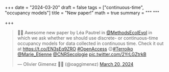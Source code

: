 +++
date = "2024-03-20"
draft = false
tags = ["continuous-time", "occupancy models"]
title = "New paper!"
math = true
summary = """
"""

+++

<blockquote class="twitter-tweet"><p lang="en" dir="ltr">📢📸 Awesome new paper by Léa Pautrel in <a href="https://twitter.com/MethodsEcolEvol?ref_src=twsrc%5Etfw">@MethodsEcolEvol</a> in which we ask whether we should use discrete- or continuous-time occupancy models for data collected in continuous time. Check it out at <a href="https://t.co/EN3sEq9ZRO">https://t.co/EN3sEq9ZRO</a> <a href="https://twitter.com/hashtag/OpenAccess?src=hash&amp;ref_src=twsrc%5Etfw">#OpenAccess</a> 😉<a href="https://twitter.com/hashtag/Terroiko?src=hash&amp;ref_src=twsrc%5Etfw">#Terroiko</a> <a href="https://twitter.com/Marie_Etienne?ref_src=twsrc%5Etfw">@Marie_Etienne</a> <a href="https://twitter.com/CNRSecologie?ref_src=twsrc%5Etfw">@CNRSecologie</a> <a href="https://t.co/2YrLGZtrkB">pic.twitter.com/2YrLGZtrkB</a></p>&mdash; Olivier Gimenez 🖖🦦 (@oaggimenez) <a href="https://twitter.com/oaggimenez/status/1770384877600321724?ref_src=twsrc%5Etfw">March 20, 2024</a></blockquote> <script async src="https://platform.twitter.com/widgets.js" charset="utf-8"></script>